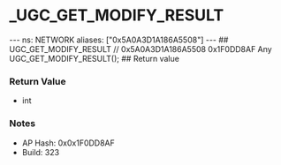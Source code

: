 # _UGC_GET_MODIFY_RESULT

--- ns: NETWORK aliases: ["0x5A0A3D1A186A5508"] --- ## UGC_GET_MODIFY_RESULT  // 0x5A0A3D1A186A5508 0x1F0DD8AF Any UGC_GET_MODIFY_RESULT();  ## Return value

### Return Value
* int

### Notes
* AP Hash: 0x0x1F0DD8AF
* Build: 323


